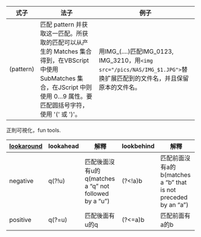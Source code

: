 | 式子 | 法子 | 例子 |
| -- | -- | -- |
| (pattern) | 匹配 pattern 并获取这一匹配。所获取的匹配可以从产生的 Matches 集合得到，在VBScript 中使用 SubMatches 集合，在JScript 中则使用 $0…$9 属性。要匹配圆括号字符，使用 '\(' 或 '\)'。 | 用IMG\_\(....\)匹配IMG\_0123, IMG\_3210，用`<img src="/pics/NAS/IMG_$1.JPG">`替换扩展匹配到的文件名，并且保留原本的文件名。 |

正則可視化，fun tools.


| [lookaround](https://www.regular-expressions.info/lookaround.html) | lookahead |  解釋 | lookbehind | 解釋 |
| -- | -- | -- | -- | -- |
| negative | q(?!u) | 匹配後面沒有u的q(matches a “q” not followed by a “u”) | (?<!a)b | 匹配前面沒有a的b(matches a “b” that is not preceded by an “a”) |
| positive | q(?=u) | 匹配後面有u的q | (?<=a)b | 匹配前面有a的b |